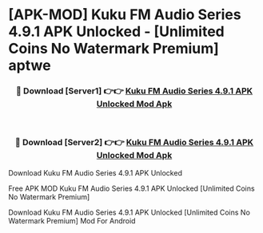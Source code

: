 # [APK-MOD] Kuku FM  Audio Series 4.9.1 APK Unlocked - [Unlimited Coins No Watermark Premium] aptwe



<div align="center">
<h3>🔴 Download [Server1] 👉👉 <a href="https://momento.my/?title=Kuku_FM__Audio_Series_4.9.1_APK_Unlocked">Kuku FM  Audio Series 4.9.1 APK Unlocked Mod Apk</a></h3><br>

<h3>🔴 Download [Server2] 👉👉 <a href="https://momento.my/?title=Kuku_FM__Audio_Series_4.9.1_APK_Unlocked">Kuku FM  Audio Series 4.9.1 APK Unlocked Mod Apk</a></h3>
</div>



Download Kuku FM  Audio Series 4.9.1 APK Unlocked 

Free APK MOD Kuku FM  Audio Series 4.9.1 APK Unlocked [Unlimited Coins No Watermark Premium]

Download Kuku FM  Audio Series 4.9.1 APK Unlocked [Unlimited Coins No Watermark Premium] Mod For Android
